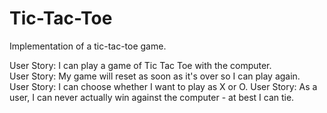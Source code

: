 # Tic-Tac-Toe
Implementation of a tic-tac-toe game.

User Story: I can play a game of Tic Tac Toe with the computer.  
User Story: My game will reset as soon as it's over so I can play again.  
User Story: I can choose whether I want to play as X or O.
User Story: As a user, I can never actually win against the computer - at best I can tie.
